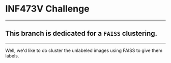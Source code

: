 
# INF473V Challenge


---
## This branch is dedicated for a `FAISS` clustering.

---

 
Well, we'd like to do cluster the unlabeled images using FAISS to give them labels.  